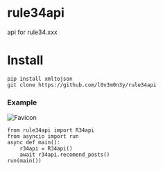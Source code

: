 # rule34api
api for rule34.xxx
# Install
```
pip install xmltojson
git clone https://github.com/l0v3m0n3y/rule34api
```

### Example

<img src="https://rule34.xxx/favicon.ico" alt="Favicon">

```python3
from rule34api import R34api
from asyncio import run
async def main():
    r34api = R34api()
    await r34api.recomend_posts()
run(main())
```
</img>
